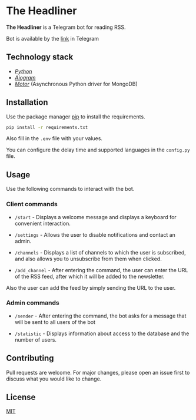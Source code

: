 # The Headliner

**The Headliner** is a Telegram bot for reading RSS.

Bot is available by the [link](https://t.me/theheadlinerbot)  in Telegram

## Technology stack

- [*Python*](https://www.python.org/)
- [*Aiogram*](https://docs.aiogram.dev/en/latest/)
- [*Motor*](https://motor.readthedocs.io/en/stable/) (Asynchronous Python driver for MongoDB)

## Installation

Use the package manager [pip](https://pip.pypa.io/en/stable/) to install the requirements.

```bash
pip install -r requirements.txt
```

Also fill in the ```.env``` file with your values.

You can configure the delay time and supported languages in the ```config.py``` file.

## Usage

Use the following commands to interact with the bot.

###  Client commands
* ```/start``` - Displays a welcome message and displays a keyboard for convenient interaction.

* ```/settings``` - Allows the user to disable notifications and contact an admin.

* ```/channels``` - Displays a list of channels to which the user is subscribed, and also allows you to unsubscribe from them when clicked.

* ```/add_channel``` - After entering the command, the user can enter the URL of the RSS feed, after which it will be added to the newsletter.

Also the user can add the feed by simply sending the URL to the user.

### Admin commands

* ```/sender``` - After entering the command, the bot asks for a message that will be sent to all users of the bot

* ```/statistic``` - Displays information about access to the database and the number of users.


## Contributing

Pull requests are welcome. For major changes, please open an issue first
to discuss what you would like to change.

## License

[MIT](https://choosealicense.com/licenses/mit/)